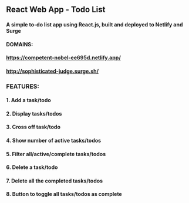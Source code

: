 ## React Web App - Todo List
#### A simple to-do list app using React.js, built and deployed to Netlify and Surge 
#### DOMAINS:
#### https://competent-nobel-ee695d.netlify.app/
#### http://sophisticated-judge.surge.sh/ 


### FEATURES:
#### 1. Add a task/todo
#### 2. Display tasks/todos 
#### 3. Cross off task/todo 
#### 4. Show number of active tasks/todos
#### 5. Filter all/active/complete tasks/todos
#### 6. Delete a task/todo
#### 7. Delete all the completed tasks/todos
#### 8. Button to toggle all tasks/todos as complete  
